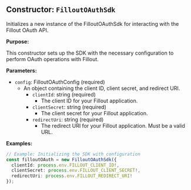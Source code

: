## Constructor: `FilloutOAuthSdk`

Initializes a new instance of the FilloutOAuthSdk for interacting with the Fillout OAuth API.

**Purpose:**

This constructor sets up the SDK with the necessary configuration to perform OAuth operations with Fillout.

**Parameters:**

- `config`: FilloutOAuthConfig (required)
  - An object containing the client ID, client secret, and redirect URI.
    - `clientId`: string (required)
      - The client ID for your Fillout application.
    - `clientSecret`: string (required)
      - The client secret for your Fillout application.
    - `redirectUri`: string (required)
      - The redirect URI for your Fillout application. Must be a valid URL.

**Examples:**

```typescript
// Example: Initializing the SDK with configuration
const filloutOAuth = new FilloutOAuthSdk({
  clientId: process.env.FILLOUT_CLIENT_ID!,
  clientSecret: process.env.FILLOUT_CLIENT_SECRET!,
  redirectUri: process.env.FILLOUT_REDIRECT_URI!
});
```